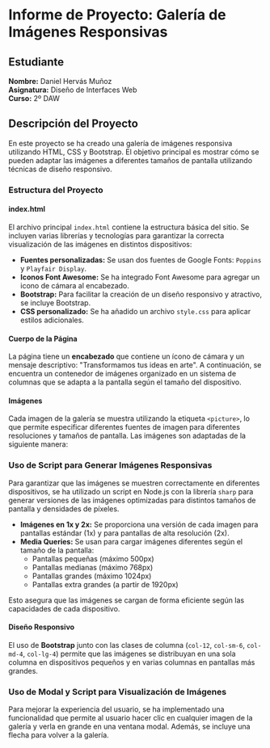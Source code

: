 # Informe de Proyecto: Galería de Imágenes Responsivas

## Estudiante
**Nombre:** Daniel Hervás Muñoz  
**Asignatura:** Diseño de Interfaces Web  
**Curso:** 2º DAW

## Descripción del Proyecto
En este proyecto se ha creado una galería de imágenes responsiva utilizando HTML, CSS y Bootstrap. El objetivo principal es mostrar cómo se pueden adaptar las imágenes a diferentes tamaños de pantalla utilizando técnicas de diseño responsivo.

### Estructura del Proyecto

#### **index.html**
El archivo principal `index.html` contiene la estructura básica del sitio. Se incluyen varias librerías y tecnologías para garantizar la correcta visualización de las imágenes en distintos dispositivos:

- **Fuentes personalizadas:** Se usan dos fuentes de Google Fonts: `Poppins` y `Playfair Display`.
- **Iconos Font Awesome:** Se ha integrado Font Awesome para agregar un icono de cámara al encabezado.
- **Bootstrap:** Para facilitar la creación de un diseño responsivo y atractivo, se incluye Bootstrap.
- **CSS personalizado:** Se ha añadido un archivo `style.css` para aplicar estilos adicionales.

#### **Cuerpo de la Página**
La página tiene un **encabezado** que contiene un ícono de cámara y un mensaje descriptivo: "Transformamos tus ideas en arte". A continuación, se encuentra un contenedor de imágenes organizado en un sistema de columnas que se adapta a la pantalla según el tamaño del dispositivo.

#### **Imágenes**
Cada imagen de la galería se muestra utilizando la etiqueta `<picture>`, lo que permite especificar diferentes fuentes de imagen para diferentes resoluciones y tamaños de pantalla. Las imágenes son adaptadas de la siguiente manera:

### Uso de Script para Generar Imágenes Responsivas

Para garantizar que las imágenes se muestren correctamente en diferentes dispositivos, se ha utilizado un script en Node.js con la librería `sharp` para generar versiones de las imágenes optimizadas para distintos tamaños de pantalla y densidades de píxeles.

- **Imágenes en 1x y 2x:** Se proporciona una versión de cada imagen para pantallas estándar (1x) y para pantallas de alta resolución (2x).
- **Media Queries:** Se usan para cargar imágenes diferentes según el tamaño de la pantalla:
  - Pantallas pequeñas (máximo 500px)
  - Pantallas medianas (máximo 768px)
  - Pantallas grandes (máximo 1024px)
  - Pantallas extra grandes (a partir de 1920px)
  
Esto asegura que las imágenes se cargan de forma eficiente según las capacidades de cada dispositivo.

#### **Diseño Responsivo**
El uso de **Bootstrap** junto con las clases de columna (`col-12`, `col-sm-6`, `col-md-4`, `col-lg-4`) permite que las imágenes se distribuyan en una sola columna en dispositivos pequeños y en varias columnas en pantallas más grandes.

### Uso de Modal y Script para Visualización de Imágenes

Para mejorar la experiencia del usuario, se ha implementado una funcionalidad que permite al usuario hacer clic en cualquier imagen de la galería y verla en grande en una ventana modal. Además, se incluye una flecha para volver a la galería.
